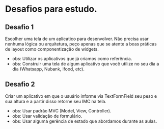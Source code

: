 # Desafios para estudo.


## Desafio 1 

Escolher uma tela de um aplicatico para desenvolver. Não precisa usar nenhuma lógica ou arquitetura, peço apenas que se atente a boas práticas de layout como componentização de widgets. 

- obs: Utilizar os aplicativos que já criamos como referência.
- obs: Construir uma tela de algum aplicativo que você utilize no seu dia a dia (Whatsapp, Nubank, Ifood, etc).

## Desafio 2

Criar um aplicativo em que o usuário informe via TextFormField seu peso e sua altura e a partir disso retorne seu IMC na tela.

- obs: Usar padrão MVC (Model, View, Controller).
- obs: Usar validação de formulário.
- obs: Usar alguma gerência de estado que abordamos durante as aulas.


